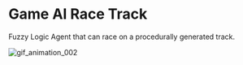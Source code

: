 # Game AI Race Track
Fuzzy Logic Agent that can race on a procedurally generated track.


![gif_animation_002](https://github.com/yochitha/race-car/assets/17880820/b450bd86-caed-4a63-b571-5bbc06939295)


